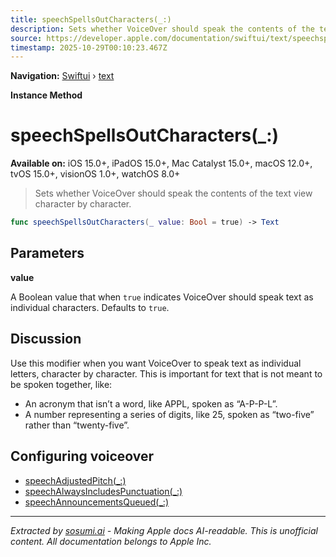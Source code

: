 ```yaml
---
title: speechSpellsOutCharacters(_:)
description: Sets whether VoiceOver should speak the contents of the text view character by character.
source: https://developer.apple.com/documentation/swiftui/text/speechspellsoutcharacters(_:)
timestamp: 2025-10-29T00:10:23.467Z
---
```


**Navigation:** [Swiftui](/documentation/swiftui) › [text](/documentation/swiftui/text)

**Instance Method**

# speechSpellsOutCharacters(_:)

**Available on:** iOS 15.0+, iPadOS 15.0+, Mac Catalyst 15.0+, macOS 12.0+, tvOS 15.0+, visionOS 1.0+, watchOS 8.0+

> Sets whether VoiceOver should speak the contents of the text view character by character.

```swift
func speechSpellsOutCharacters(_ value: Bool = true) -> Text
```

## Parameters

**value**

A Boolean value that when `true` indicates VoiceOver should speak text as individual characters. Defaults to `true`.



## Discussion

Use this modifier when you want VoiceOver to speak text as individual letters, character by character. This is important for text that is not meant to be spoken together, like:

- An acronym that isn’t a word, like APPL, spoken as “A-P-P-L”.
- A number representing a series of digits, like 25, spoken as “two-five” rather than “twenty-five”.

## Configuring voiceover

- [speechAdjustedPitch(_:)](/documentation/swiftui/text/speechadjustedpitch(_:))
- [speechAlwaysIncludesPunctuation(_:)](/documentation/swiftui/text/speechalwaysincludespunctuation(_:))
- [speechAnnouncementsQueued(_:)](/documentation/swiftui/text/speechannouncementsqueued(_:))

---

*Extracted by [sosumi.ai](https://sosumi.ai) - Making Apple docs AI-readable.*
*This is unofficial content. All documentation belongs to Apple Inc.*

